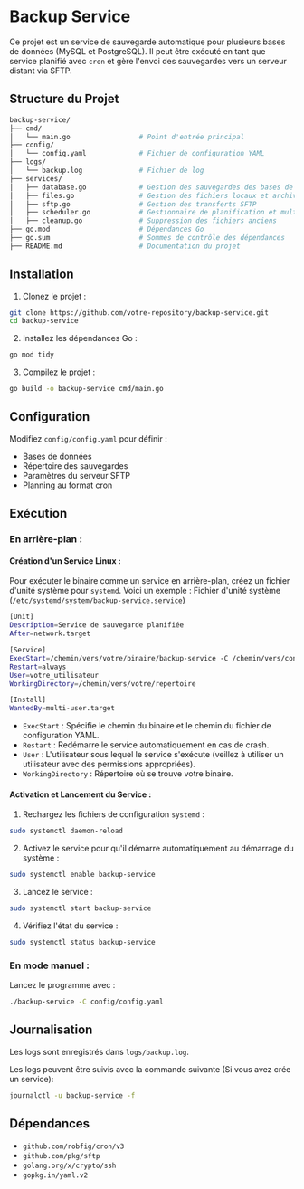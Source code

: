 # Backup Service

Ce projet est un service de sauvegarde automatique pour plusieurs bases de données (MySQL et PostgreSQL). Il peut être exécuté en tant que service planifié avec `cron` et gère l'envoi des sauvegardes vers un serveur distant via SFTP.

## Structure du Projet

```bash
backup-service/
├── cmd/
│   └── main.go                 # Point d'entrée principal
├── config/
│   └── config.yaml             # Fichier de configuration YAML
├── logs/
│   └── backup.log              # Fichier de log
├── services/
│   ├── database.go             # Gestion des sauvegardes des bases de données
│   ├── files.go                # Gestion des fichiers locaux et archivage
│   ├── sftp.go                 # Gestion des transferts SFTP
│   ├── scheduler.go            # Gestionnaire de planification et multitâches
│   ├── cleanup.go              # Suppression des fichiers anciens
├── go.mod                      # Dépendances Go
├── go.sum                      # Sommes de contrôle des dépendances
├── README.md                   # Documentation du projet

```

## Installation

1. Clonez le projet :
```bash
git clone https://github.com/votre-repository/backup-service.git
cd backup-service
```

2. Installez les dépendances Go :
```bash
go mod tidy
```

3. Compilez le projet :
```bash
go build -o backup-service cmd/main.go
```

## Configuration

Modifiez `config/config.yaml` pour définir :
- Bases de données
- Répertoire des sauvegardes
- Paramètres du serveur SFTP
- Planning au format cron

## Exécution

### En arrière-plan :

#### Création d'un Service Linux :

Pour exécuter le binaire comme un service en arrière-plan, créez un fichier d'unité système pour `systemd`. Voici un exemple :
Fichier d'unité système (`/etc/systemd/system/backup-service.service`)

```bash
[Unit]
Description=Service de sauvegarde planifiée
After=network.target

[Service]
ExecStart=/chemin/vers/votre/binaire/backup-service -C /chemin/vers/config.yaml
Restart=always
User=votre_utilisateur
WorkingDirectory=/chemin/vers/votre/repertoire

[Install]
WantedBy=multi-user.target

```

- `ExecStart` : Spécifie le chemin du binaire et le chemin du fichier de configuration YAML.
- `Restart` : Redémarre le service automatiquement en cas de crash.
- `User` : L'utilisateur sous lequel le service s'exécute (veillez à utiliser un utilisateur avec des permissions appropriées).
- `WorkingDirectory` : Répertoire où se trouve votre binaire.


#### Activation et Lancement du Service :

1. Rechargez les fichiers de configuration `systemd` :
```bash
sudo systemctl daemon-reload
```

2. Activez le service pour qu'il démarre automatiquement au démarrage du système :
```bash
sudo systemctl enable backup-service
```

3. Lancez le service :
```bash
sudo systemctl start backup-service
```

4. Vérifiez l'état du service :
```bash
sudo systemctl status backup-service
```

### En mode manuel :

Lancez le programme avec :
```bash
./backup-service -C config/config.yaml
```

## Journalisation

Les logs sont enregistrés dans `logs/backup.log`.

Les logs peuvent être suivis avec la commande suivante (Si vous avez crée un service):
```bash
journalctl -u backup-service -f
```

## Dépendances

- `github.com/robfig/cron/v3`
- `github.com/pkg/sftp`
- `golang.org/x/crypto/ssh`
- `gopkg.in/yaml.v2`
